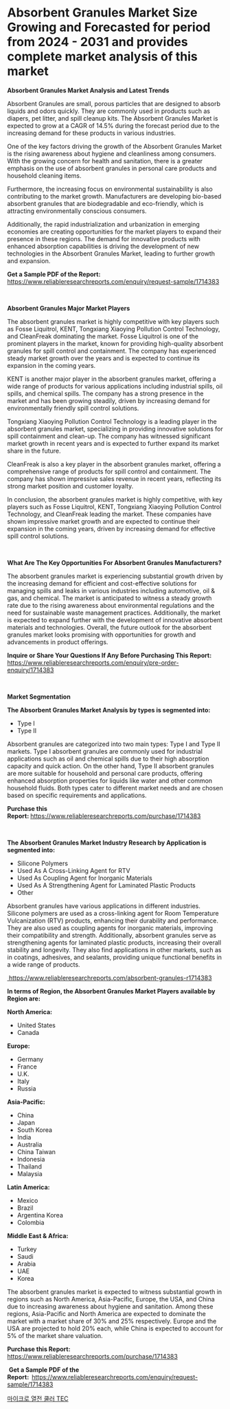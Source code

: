 <p><h1>Absorbent Granules Market Size Growing and Forecasted for period from 2024 - 2031 and provides complete market analysis of this market</h1></p><p><strong>Absorbent Granules Market Analysis and Latest Trends</strong></p>
<p><p>Absorbent Granules are small, porous particles that are designed to absorb liquids and odors quickly. They are commonly used in products such as diapers, pet litter, and spill cleanup kits. The Absorbent Granules Market is expected to grow at a CAGR of 14.5% during the forecast period due to the increasing demand for these products in various industries.</p><p>One of the key factors driving the growth of the Absorbent Granules Market is the rising awareness about hygiene and cleanliness among consumers. With the growing concern for health and sanitation, there is a greater emphasis on the use of absorbent granules in personal care products and household cleaning items.</p><p>Furthermore, the increasing focus on environmental sustainability is also contributing to the market growth. Manufacturers are developing bio-based absorbent granules that are biodegradable and eco-friendly, which is attracting environmentally conscious consumers.</p><p>Additionally, the rapid industrialization and urbanization in emerging economies are creating opportunities for the market players to expand their presence in these regions. The demand for innovative products with enhanced absorption capabilities is driving the development of new technologies in the Absorbent Granules Market, leading to further growth and expansion.</p></p>
<p><strong>Get a Sample PDF of the Report:&nbsp;</strong> <a href="https://www.reliableresearchreports.com/enquiry/request-sample/1714383">https://www.reliableresearchreports.com/enquiry/request-sample/1714383</a></p>
<p>&nbsp;</p>
<p><strong>Absorbent Granules Major Market Players</strong></p>
<p><p>The absorbent granules market is highly competitive with key players such as Fosse Liquitrol, KENT, Tongxiang Xiaoying Pollution Control Technology, and CleanFreak dominating the market. Fosse Liquitrol is one of the prominent players in the market, known for providing high-quality absorbent granules for spill control and containment. The company has experienced steady market growth over the years and is expected to continue its expansion in the coming years.</p><p>KENT is another major player in the absorbent granules market, offering a wide range of products for various applications including industrial spills, oil spills, and chemical spills. The company has a strong presence in the market and has been growing steadily, driven by increasing demand for environmentally friendly spill control solutions.</p><p>Tongxiang Xiaoying Pollution Control Technology is a leading player in the absorbent granules market, specializing in providing innovative solutions for spill containment and clean-up. The company has witnessed significant market growth in recent years and is expected to further expand its market share in the future.</p><p>CleanFreak is also a key player in the absorbent granules market, offering a comprehensive range of products for spill control and containment. The company has shown impressive sales revenue in recent years, reflecting its strong market position and customer loyalty.</p><p>In conclusion, the absorbent granules market is highly competitive, with key players such as Fosse Liquitrol, KENT, Tongxiang Xiaoying Pollution Control Technology, and CleanFreak leading the market. These companies have shown impressive market growth and are expected to continue their expansion in the coming years, driven by increasing demand for effective spill control solutions.</p></p>
<p>&nbsp;</p>
<p><strong>What Are The Key Opportunities For Absorbent Granules Manufacturers?</strong></p>
<p><p>The absorbent granules market is experiencing substantial growth driven by the increasing demand for efficient and cost-effective solutions for managing spills and leaks in various industries including automotive, oil & gas, and chemical. The market is anticipated to witness a steady growth rate due to the rising awareness about environmental regulations and the need for sustainable waste management practices. Additionally, the market is expected to expand further with the development of innovative absorbent materials and technologies. Overall, the future outlook for the absorbent granules market looks promising with opportunities for growth and advancements in product offerings.</p></p>
<p><strong>Inquire or Share Your Questions If Any Before Purchasing This Report:</strong> <a href="https://www.reliableresearchreports.com/enquiry/pre-order-enquiry/1714383">https://www.reliableresearchreports.com/enquiry/pre-order-enquiry/1714383</a></p>
<p>&nbsp;</p>
<p><strong>Market Segmentation</strong></p>
<p><strong>The Absorbent Granules Market Analysis by types is segmented into:</strong></p>
<p><ul><li>Type I</li><li>Type II</li></ul></p>
<p><p>Absorbent granules are categorized into two main types: Type I and Type II markets. Type I absorbent granules are commonly used for industrial applications such as oil and chemical spills due to their high absorption capacity and quick action. On the other hand, Type II absorbent granules are more suitable for household and personal care products, offering enhanced absorption properties for liquids like water and other common household fluids. Both types cater to different market needs and are chosen based on specific requirements and applications.</p></p>
<p><strong>Purchase this Report:&nbsp;</strong><a href="https://www.reliableresearchreports.com/purchase/1714383">https://www.reliableresearchreports.com/purchase/1714383</a></p>
<p>&nbsp;</p>
<p><strong>The Absorbent Granules Market Industry Research by Application is segmented into:</strong></p>
<p><ul><li>Silicone Polymers</li><li>Used As A Cross-Linking Agent for RTV</li><li>Used As Coupling Agent for Inorganic Materials</li><li>Used As A Strengthening Agent for Laminated Plastic Products</li><li>Other</li></ul></p>
<p><p>Absorbent granules have various applications in different industries. Silicone polymers are used as a cross-linking agent for Room Temperature Vulcanization (RTV) products, enhancing their durability and performance. They are also used as coupling agents for inorganic materials, improving their compatibility and strength. Additionally, absorbent granules serve as strengthening agents for laminated plastic products, increasing their overall stability and longevity. They also find applications in other markets, such as in coatings, adhesives, and sealants, providing unique functional benefits in a wide range of products.</p></p>
<p><a href="https://www.reliableresearchreports.com/absorbent-granules-r1714383">&nbsp;https://www.reliableresearchreports.com/absorbent-granules-r1714383</a></p>
<p><strong>In terms of Region, the Absorbent Granules Market Players available by Region are:</strong></p>
<p>
    <p> <strong> North America: </strong>
        <ul>
            <li>United States</li>
            <li>Canada</li>
        </ul>
        </p> 
    <p> <strong> Europe: </strong>
        <ul>
            <li>Germany</li>
            <li>France</li>
            <li>U.K.</li>
            <li>Italy</li>
            <li>Russia</li>
        </ul>
        </p> 
    <p> <strong> Asia-Pacific: </strong>
        <ul>
            <li>China</li>
            <li>Japan</li>
            <li>South Korea</li>
            <li>India</li>
            <li>Australia</li>
            <li>China Taiwan</li>
            <li>Indonesia</li>
            <li>Thailand</li>
            <li>Malaysia</li>
        </ul>
        </p> 
    <p> <strong> Latin America: </strong>
        <ul>
            <li>Mexico</li>
            <li>Brazil</li>
            <li>Argentina Korea</li>
            <li>Colombia</li>
        </ul>
        </p> 
    <p> <strong> Middle East & Africa: </strong>
        <ul>
            <li>Turkey</li>
            <li>Saudi</li>
            <li>Arabia</li>
            <li>UAE</li>
            <li>Korea</li>
        </ul>
    </p>
    </p>
<p><p>The absorbent granules market is expected to witness substantial growth in regions such as North America, Asia-Pacific, Europe, the USA, and China due to increasing awareness about hygiene and sanitation. Among these regions, Asia-Pacific and North America are expected to dominate the market with a market share of 30% and 25% respectively. Europe and the USA are projected to hold 20% each, while China is expected to account for 5% of the market share valuation.</p></p>
<p><strong>Purchase this Report: </strong><a href="https://www.reliableresearchreports.com/purchase/1714383">https://www.reliableresearchreports.com/purchase/1714383</a></p>
<p>&nbsp;<strong>Get a Sample PDF of the Report:&nbsp;&nbsp;</strong><a href="https://www.reliableresearchreports.com/enquiry/request-sample/1714383">https://www.reliableresearchreports.com/enquiry/request-sample/1714383</a></p>
<p><strong></strong></p>
<p><p><a href="https://github.com/nigaleamar09/Market-Research-Report-List-1/blob/main/6897874124081.md">마이크로 열전 쿨러 TEC</a></p></p>
